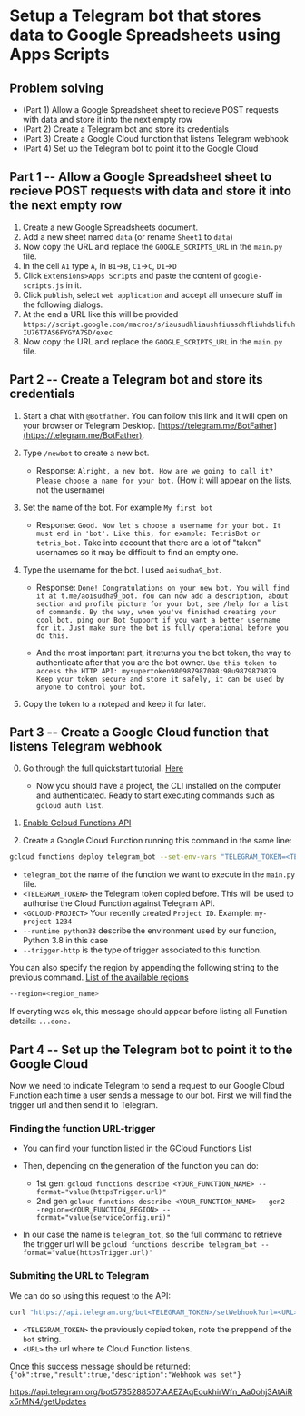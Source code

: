 # Setup a Telegram bot that stores data to Google Spreadsheets using Apps Scripts

## Problem solving

* (Part 1) Allow a Google Spreadsheet sheet to recieve POST requests with data and store it into the next empty row
* (Part 2) Create a Telegram bot and store its credentials
* (Part 3) Create a Google Cloud function that listens Telegram webhook
* (Part 4) Set up the Telegram bot to point it to the Google Cloud

## Part 1 -- Allow a Google Spreadsheet sheet to recieve POST requests with data and store it into the next empty row

1. Create a new Google Spreadsheets document.
2. Add a new sheet named `data` (or rename `Sheet1` to `data`)
6. Now copy the URL and replace the `GOOGLE_SCRIPTS_URL` in the `main.py` file.
3. In the cell `A1` type `A`, in `B1`->`B`, `C1`->`C`, `D1`->`D`
4. Click `Extensions>Apps Scripts` and paste the content of `google-scripts.js` in it.
5. Click `publish`, select `web application` and accept all unsecure stuff in the following dialogs.
6. At the end a URL like this will be provided `https://script.google.com/macros/s/iausudhliaushfiuasdhfliuhdslifuhIU76T7AS6FYGYA7SD/exec`
7. Now copy the URL and replace the `GOOGLE_SCRIPTS_URL` in the `main.py` file.

## Part 2 -- Create a Telegram bot and store its credentials

1. Start a chat with `@Botfather`. You can follow this link and it will open on your browser or Telegram Desktop. [https://telegram.me/BotFather](https://telegram.me/BotFather).

2. Type `/newbot` to create a new bot.
    * Response: `Alright, a new bot. How are we going to call it? Please choose a name for your bot.` (How it will appear on the lists, not the username)

3. Set the name of the bot. For example `My first bot`
    * Response: `Good. Now let's choose a username for your bot. It must end in 'bot'. Like this, for example: TetrisBot or tetris_bot.` Take into account that there are a lot of "taken" usernames so it may be difficult to find an empty one.

4. Type the username for the bot. I used `aoisudha9_bot`.
    * Response: `Done! Congratulations on your new bot. You will find it at t.me/aoisudha9_bot. You can now add a description, about section and profile picture for your bot, see /help for a list of commands. By the way, when you've finished creating your cool bot, ping our Bot Support if you want a better username for it. Just make sure the bot is fully operational before you do this.`

    * And the most important part, it returns you the bot token, the way to authenticate after that you are the bot owner. `Use this token to access the HTTP API: mysupertoken980987987098:98u9879879879 Keep your token secure and store it safely, it can be used by anyone to control your bot.`

5. Copy the token to a notepad and keep it for later.

## Part 3 -- Create a Google Cloud function that listens Telegram webhook

0. Go through the full quickstart tutorial. [Here](https://cloud.google.com/sdk/docs/install-sdk)
    * Now you should have a project, the CLI installed on the computer and authenticated. Ready to start executing commands such as `gcloud auth list`.

1. [Enable Gcloud Functions API](https://console.cloud.google.com/marketplace/product/google/cloudfunctions.googleapis.com)

2. Create a Google Cloud Function running this command in the same line:

```bash
gcloud functions deploy telegram_bot --set-env-vars "TELEGRAM_TOKEN=<TELEGRAM_TOKEN>" --runtime python38 --trigger-http --project=<GCLOUD-PROJECT>
```

* `telegram_bot` the name of the function we want to execute in the `main.py` file.
* `<TELEGRAM_TOKEN>` the Telegram token copied before. This will be used to authorise the Cloud Function against Telegram API.
* `<GCLOUD-PROJECT>` Your recently created `Project ID`. Example: `my-project-1234`
* `--runtime python38` describe the environment used by our function, Python 3.8 in this case
* `--trigger-http` is the type of trigger associated to this function.

You can also specify the region by appending the following string to the previous command. [List of the available regions](https://cloud.google.com/compute/docs/regions-zones)

```bash
--region=<region_name>
```

If everyting was ok, this message should appear before listing all Function details:
`...done.`

## Part 4 -- Set up the Telegram bot to point it to the Google Cloud

Now we need to indicate Telegram to send a request to our Google Cloud Function each time a user sends a message to our bot. First we will find the trigger url and then send it to Telegram.

### Finding the function URL-trigger

* You can find your function listed in the [GCloud Functions List](https://console.cloud.google.com/functions/list)
* Then, depending on the generation of the function you can do:
  * 1st gen: `gcloud functions describe <YOUR_FUNCTION_NAME> --format="value(httpsTrigger.url)"`
  * 2nd gen `gcloud functions describe <YOUR_FUNCTION_NAME> --gen2 --region=<YOUR_FUNCTION_REGION> --format="value(serviceConfig.uri)"`

* In our case the name is `telegram_bot`, so the full command to retrieve the trigger url will be `gcloud functions describe telegram_bot --format="value(httpsTrigger.url)"`

### Submiting the URL to Telegram

We can do so using this request to the API:

```bash
curl "https://api.telegram.org/bot<TELEGRAM_TOKEN>/setWebhook?url=<URL>&drop_pending_updates=true"
```

* `<TELEGRAM_TOKEN>` the previously copied token, note the preppend of the `bot` string.
* `<URL>` the url where te Cloud Function listens.

Once this success message should be returned:
`{"ok":true,"result":true,"description":"Webhook was set"}`




https://api.telegram.org/bot5785288507:AAEZAqEoukhirWfn_Aa0ohj3AtAiRx5rMN4/getUpdates

